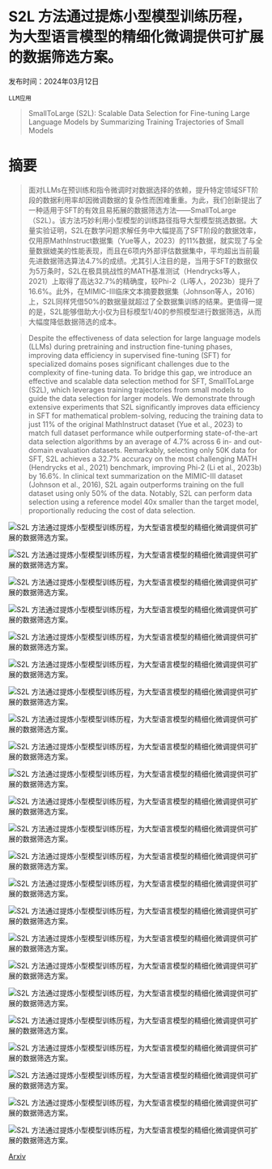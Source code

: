 # S2L 方法通过提炼小型模型训练历程，为大型语言模型的精细化微调提供可扩展的数据筛选方案。

发布时间：2024年03月12日

`LLM应用`

> SmallToLarge (S2L): Scalable Data Selection for Fine-tuning Large Language Models by Summarizing Training Trajectories of Small Models

# 摘要

> 面对LLMs在预训练和指令微调时对数据选择的依赖，提升特定领域SFT阶段的数据利用率却因微调数据的复杂性而困难重重。为此，我们创新提出了一种适用于SFT的有效且易拓展的数据筛选方法——SmallToLarge（S2L）。该方法巧妙利用小型模型的训练路径指导大型模型挑选数据。大量实验证明，S2L在数学问题求解任务中大幅提高了SFT阶段的数据效率，仅用原MathInstruct数据集（Yue等人，2023）的11%数据，就实现了与全量数据媲美的性能表现，而且在6项内外部评估数据集中，平均超出当前最先进数据筛选算法4.7%的成绩。尤其引人注目的是，当用于SFT的数据仅为5万条时，S2L在极具挑战性的MATH基准测试（Hendrycks等人，2021）上取得了高达32.7%的精确度，较Phi-2（Li等人，2023b）提升了16.6%。此外，在MIMIC-III临床文本摘要数据集（Johnson等人，2016）上，S2L同样凭借50%的数据量就超过了全数据集训练的结果。更值得一提的是，S2L能够借助大小仅为目标模型1/40的参照模型进行数据筛选，从而大幅度降低数据筛选的成本。

> Despite the effectiveness of data selection for large language models (LLMs) during pretraining and instruction fine-tuning phases, improving data efficiency in supervised fine-tuning (SFT) for specialized domains poses significant challenges due to the complexity of fine-tuning data. To bridge this gap, we introduce an effective and scalable data selection method for SFT, SmallToLarge (S2L), which leverages training trajectories from small models to guide the data selection for larger models. We demonstrate through extensive experiments that S2L significantly improves data efficiency in SFT for mathematical problem-solving, reducing the training data to just 11% of the original MathInstruct dataset (Yue et al., 2023) to match full dataset performance while outperforming state-of-the-art data selection algorithms by an average of 4.7% across 6 in- and out-domain evaluation datasets. Remarkably, selecting only 50K data for SFT, S2L achieves a 32.7% accuracy on the most challenging MATH (Hendrycks et al., 2021) benchmark, improving Phi-2 (Li et al., 2023b) by 16.6%. In clinical text summarization on the MIMIC-III dataset (Johnson et al., 2016), S2L again outperforms training on the full dataset using only 50% of the data. Notably, S2L can perform data selection using a reference model 40x smaller than the target model, proportionally reducing the cost of data selection.

![S2L 方法通过提炼小型模型训练历程，为大型语言模型的精细化微调提供可扩展的数据筛选方案。](../../../paper_images/2403.07384/x1.png)

![S2L 方法通过提炼小型模型训练历程，为大型语言模型的精细化微调提供可扩展的数据筛选方案。](../../../paper_images/2403.07384/x2.png)

![S2L 方法通过提炼小型模型训练历程，为大型语言模型的精细化微调提供可扩展的数据筛选方案。](../../../paper_images/2403.07384/x3.png)

![S2L 方法通过提炼小型模型训练历程，为大型语言模型的精细化微调提供可扩展的数据筛选方案。](../../../paper_images/2403.07384/x4.png)

![S2L 方法通过提炼小型模型训练历程，为大型语言模型的精细化微调提供可扩展的数据筛选方案。](../../../paper_images/2403.07384/x5.png)

![S2L 方法通过提炼小型模型训练历程，为大型语言模型的精细化微调提供可扩展的数据筛选方案。](../../../paper_images/2403.07384/x6.png)

![S2L 方法通过提炼小型模型训练历程，为大型语言模型的精细化微调提供可扩展的数据筛选方案。](../../../paper_images/2403.07384/x7.png)

![S2L 方法通过提炼小型模型训练历程，为大型语言模型的精细化微调提供可扩展的数据筛选方案。](../../../paper_images/2403.07384/)

![S2L 方法通过提炼小型模型训练历程，为大型语言模型的精细化微调提供可扩展的数据筛选方案。](../../../paper_images/2403.07384/x9.png)

![S2L 方法通过提炼小型模型训练历程，为大型语言模型的精细化微调提供可扩展的数据筛选方案。](../../../paper_images/2403.07384/x10.png)

![S2L 方法通过提炼小型模型训练历程，为大型语言模型的精细化微调提供可扩展的数据筛选方案。](../../../paper_images/2403.07384/x11.png)

![S2L 方法通过提炼小型模型训练历程，为大型语言模型的精细化微调提供可扩展的数据筛选方案。](../../../paper_images/2403.07384/x12.png)

![S2L 方法通过提炼小型模型训练历程，为大型语言模型的精细化微调提供可扩展的数据筛选方案。](../../../paper_images/2403.07384/x13.png)

![S2L 方法通过提炼小型模型训练历程，为大型语言模型的精细化微调提供可扩展的数据筛选方案。](../../../paper_images/2403.07384/x14.png)

![S2L 方法通过提炼小型模型训练历程，为大型语言模型的精细化微调提供可扩展的数据筛选方案。](../../../paper_images/2403.07384/x15.png)

![S2L 方法通过提炼小型模型训练历程，为大型语言模型的精细化微调提供可扩展的数据筛选方案。](../../../paper_images/2403.07384/x16.png)

![S2L 方法通过提炼小型模型训练历程，为大型语言模型的精细化微调提供可扩展的数据筛选方案。](../../../paper_images/2403.07384/x19.png)

![S2L 方法通过提炼小型模型训练历程，为大型语言模型的精细化微调提供可扩展的数据筛选方案。](../../../paper_images/2403.07384/x20.png)

![S2L 方法通过提炼小型模型训练历程，为大型语言模型的精细化微调提供可扩展的数据筛选方案。](../../../paper_images/2403.07384/x21.png)

![S2L 方法通过提炼小型模型训练历程，为大型语言模型的精细化微调提供可扩展的数据筛选方案。](../../../paper_images/2403.07384/x22.png)

![S2L 方法通过提炼小型模型训练历程，为大型语言模型的精细化微调提供可扩展的数据筛选方案。](../../../paper_images/2403.07384/x23.png)

![S2L 方法通过提炼小型模型训练历程，为大型语言模型的精细化微调提供可扩展的数据筛选方案。](../../../paper_images/2403.07384/x24.png)

![S2L 方法通过提炼小型模型训练历程，为大型语言模型的精细化微调提供可扩展的数据筛选方案。](../../../paper_images/2403.07384/x25.png)

[Arxiv](https://arxiv.org/abs/2403.07384)
